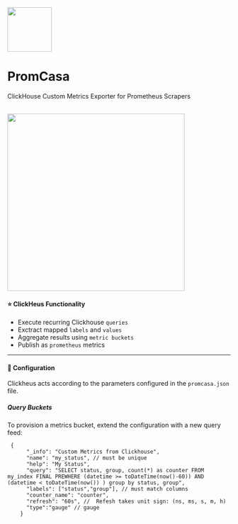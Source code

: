<img src="https://user-images.githubusercontent.com/1423657/153759243-d950b5fa-d2a7-49b7-894c-cfd9c9531f82.png" width=100 />

# PromCasa

ClickHouse Custom Metrics Exporter for Prometheus Scrapers

<br />

<img src="https://user-images.githubusercontent.com/1423657/153759412-bab0e246-4770-4fe4-b301-f48113c6b9d7.png" width=400 />


#### :star: ClickHeus Functionality

- Execute recurring Clickhouse `queries`
- Exctract mapped `labels` and `values`
- Aggregate results using `metric buckets`
- Publish as `prometheus` metrics

---

#### :page_facing_up:	Configuration

Clickheus acts according to the parameters configured in the `promcasa.json` file.


##### Query Buckets
To provision a metrics bucket, extend the configuration with a new query feed:
```
 {
      "_info": "Custom Metrics from Clickhouse",
      "name": "my_status", // must be unique
      "help": "My Status",
      "query": "SELECT status, group, count(*) as counter FROM my_index FINAL PREWHERE (datetime >= toDateTime(now()-60)) AND (datetime < toDateTime(now()) ) group by status, group",
      "labels": ["status","group"], // must match columns
      "counter_name": "counter",
      "refresh": "60s", //  Refesh takes unit sign: (ns, ms, s, m, h)
      "type":"gauge" // gauge
    }
```
